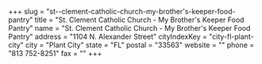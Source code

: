 +++
slug = "st--clement-catholic-church-my-brother's-keeper-food-pantry"
title = "St. Clement Catholic Church - My Brother's Keeper Food Pantry"
name = "St. Clement Catholic Church - My Brother's Keeper Food Pantry"
address = "1104 N. Alexander Street"
cityIndexKey = "city-fl-plant-city"
city = "Plant City"
state = "FL"
postal = "33563"
website = ""
phone = "813 752-8251"
fax = ""
+++

